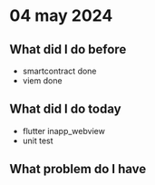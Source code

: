 # 04 may 2024
## What did I do before
- smartcontract done
- viem done

## What did I do today
- flutter inapp_webview
- unit test

    
## What problem do I have


